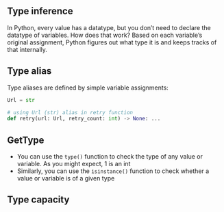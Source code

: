 ## Type inference
In Python, every value has a datatype, but you don’t need to declare the datatype of variables. 
How does that work? Based on each variable’s original assignment, Python figures out what type it is and keeps tracks of that internally.


## Type alias
Type aliases are defined by simple variable assignments:
```python
Url = str

# using Url (str) alias in retry function
def retry(url: Url, retry_count: int) -> None: ...
```

## GetType
* You can use the `type()` function to check the type of any value or variable. As you might expect, 1 is an int
* Similarly, you can use the `isinstance()` function to check whether a value or variable is of a given type

## Type capacity
